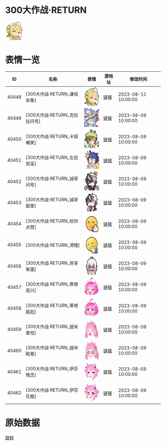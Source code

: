 # 300大作战·RETURN

<img src="./cover.png" height="60" alt="cover" />

# 表情一览

|ID|名称|表情|源地址|修改时间|
|----|----|----|----|----|
|40448|[300大作战·RETURN_谦信杂鱼]|<img src="./pic/040448_%5B300大作战·RETURN_谦信杂鱼%5D.png" height="60" alt="谦信杂鱼"/>|[链接](https://i0.hdslb.com/bfs/garb/c9a1b8d237140266dcee0aab1e069edcf37cc85f.png)|2023-08-11 10:00:00|
|40449|[300大作战·RETURN_克拉拉问号]|<img src="./pic/040449_%5B300大作战·RETURN_克拉拉问号%5D.png" height="60" alt="克拉拉问号"/>|[链接](https://i0.hdslb.com/bfs/garb/9d856aaea982d07af0998c3faf973b3138bec064.png)|2023-08-09 10:00:00|
|40450|[300大作战·RETURN_卡娅嘲笑]|<img src="./pic/040450_%5B300大作战·RETURN_卡娅嘲笑%5D.png" height="60" alt="卡娅嘲笑"/>|[链接](https://i0.hdslb.com/bfs/garb/c850bef7b95134840c8253856d6bdd1c3ec06ab7.png)|2023-08-09 10:00:00|
|40451|[300大作战·RETURN_左目惊呆]|<img src="./pic/040451_%5B300大作战·RETURN_左目惊呆%5D.png" height="60" alt="左目惊呆"/>|[链接](https://i0.hdslb.com/bfs/garb/04335571d1db19c7233235c124f27f178f7afad4.png)|2023-08-09 10:00:00|
|40452|[300大作战·RETURN_诚哥问号]|<img src="./pic/040452_%5B300大作战·RETURN_诚哥问号%5D.png" height="60" alt="诚哥问号"/>|[链接](https://i0.hdslb.com/bfs/garb/5b65f4e52dcf82f9ad82d8d9cfd7b71825307653.png)|2023-08-09 10:00:00|
|40453|[300大作战·RETURN_诚哥鼓掌]|<img src="./pic/040453_%5B300大作战·RETURN_诚哥鼓掌%5D.png" height="60" alt="诚哥鼓掌"/>|[链接](https://i0.hdslb.com/bfs/garb/a5133f6de6635c7eefd34d1ad30ef7b138a9f4dc.png)|2023-08-09 10:00:00|
|40454|[300大作战·RETURN_给你点赞]|<img src="./pic/040454_%5B300大作战·RETURN_给你点赞%5D.png" height="60" alt="给你点赞"/>|[链接](https://i0.hdslb.com/bfs/garb/3f40ed3f11cc3b7b308ddde91eb334696788ecde.png)|2023-08-09 10:00:00|
|40455|[300大作战·RETURN_滑稽]|<img src="./pic/040455_%5B300大作战·RETURN_滑稽%5D.png" height="60" alt="滑稽"/>|[链接](https://i0.hdslb.com/bfs/garb/4224fe16a396af4a30a261f7df28bddc9d958865.png)|2023-08-09 10:00:00|
|40456|[300大作战·RETURN_哥哥笨蛋]|<img src="./pic/040456_%5B300大作战·RETURN_哥哥笨蛋%5D.png" height="60" alt="哥哥笨蛋"/>|[链接](https://i0.hdslb.com/bfs/garb/c44eac6ef2f28fb3b53425a71dd962efd1b3cdae.png)|2023-08-09 10:00:00|
|40457|[300大作战·RETURN_蒂塔高兴]|<img src="./pic/040457_%5B300大作战·RETURN_蒂塔高兴%5D.png" height="60" alt="蒂塔高兴"/>|[链接](https://i0.hdslb.com/bfs/garb/9746e9855692812da4c6a803d9cdc776b9d1cda2.png)|2023-08-09 10:00:00|
|40458|[300大作战·RETURN_蒂塔尴尬]|<img src="./pic/040458_%5B300大作战·RETURN_蒂塔尴尬%5D.png" height="60" alt="蒂塔尴尬"/>|[链接](https://i0.hdslb.com/bfs/garb/38dd472acf5ff9f1b4659131bb761c5f0a1bbcfc.png)|2023-08-09 10:00:00|
|40459|[300大作战·RETURN_缇米害怕]|<img src="./pic/040459_%5B300大作战·RETURN_缇米害怕%5D.png" height="60" alt="缇米害怕"/>|[链接](https://i0.hdslb.com/bfs/garb/1acf620a1ba83f6a5c408a62a97d00e191a04486.png)|2023-08-09 10:00:00|
|40460|[300大作战·RETURN_缇米眩晕]|<img src="./pic/040460_%5B300大作战·RETURN_缇米眩晕%5D.png" height="60" alt="缇米眩晕"/>|[链接](https://i0.hdslb.com/bfs/garb/706a1c47f2f60e0ebc38b26ebe026dae5a32d135.png)|2023-08-09 10:00:00|
|40461|[300大作战·RETURN_伊莎残念]|<img src="./pic/040461_%5B300大作战·RETURN_伊莎残念%5D.png" height="60" alt="伊莎残念"/>|[链接](https://i0.hdslb.com/bfs/garb/59e7afca55d7b96e9f2b08c7c03619f856afe3b0.png)|2023-08-09 10:00:00|
|40462|[300大作战·RETURN_伊莎花痴]|<img src="./pic/040462_%5B300大作战·RETURN_伊莎花痴%5D.png" height="60" alt="伊莎花痴"/>|[链接](https://i0.hdslb.com/bfs/garb/b0546247a937c67f2e97f4fdfff28abe748cd2c6.png)|2023-08-09 10:00:00|

# 原始数据

[跳转](./raw.json)

